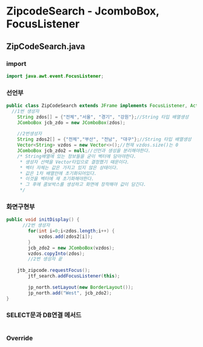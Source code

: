 # ZipcodeSearch - JcomboBox, FocusListener



## ZipCodeSearch.java

### import

```java
import java.awt.event.FocusListener;
```

### 선언부

```java
public class ZipCodeSearch extends JFrame implements FocusListener, ActionListener {
  //1번 생성자
	String zdos[] = {"전체","서울", "경기", "강원"};//String 타입 배열생성
	JComboBox jcb_zdo = new JComboBox(zdos);
	
	//2번생성자
	String zdos2[] = {"전체","부산", "전남", "대구"};//String 타입 배열생성
	Vector<String> vzdos = new Vector<>();//현재 vzdos.size()는 0
	JComboBox jcb_zdo2 = null;//선언과 생성을 분리해야한다.
	/* String배열에 있는 정보들을 굳이 벡터에 담아야한다.
	 * 생성자 선택을 Vector타입으로 결정했기 때문이다.
	 * 벡터 자체는 값은 가지고 있지 않은 상태이다.
	 * 값은 1차 배열안에 초기화되어있다.
	 * 이것을 벡터에 재 초기화해야한다.
	 * 그 후에 콤보박스를 생성하고 화면에 장착해야 값이 담긴다.
	 */
```

### 화면구현부

```java
public void initDisplay() {
	  //2번 생성자
		for(int i=0;i<zdos.length;i++) {
			vzdos.add(zdos2[i]);
		}
		jcb_zdo2 = new JComboBox(vzdos);
		vzdos.copyInto(zdos);
		//2번 생성자 끝
		
    jtb_zipcode.requestFocus();
		jtf_search.addFocusListener(this);
		
		jp_north.setLayout(new BorderLayout());
		jp_north.add("West", jcb_zdo2);		
}
```

### SELECT문과 DB연결 메서드

```java

```

### Override

```java

```

